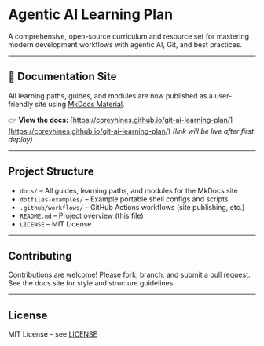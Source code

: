 # Agentic AI Learning Plan

A comprehensive, open-source curriculum and resource set for mastering modern development workflows with agentic AI, Git, and best practices.

---

## 📖 Documentation Site

All learning paths, guides, and modules are now published as a user-friendly site using [MkDocs Material](https://squidfunk.github.io/mkdocs-material/).

👉 **View the docs:** [https://coreyhines.github.io/git-ai-learning-plan/](https://coreyhines.github.io/git-ai-learning-plan/) *(link will be live after first deploy)*

---

## Project Structure

- `docs/` – All guides, learning paths, and modules for the MkDocs site
- `dotfiles-examples/` – Example portable shell configs and scripts
- `.github/workflows/` – GitHub Actions workflows (site publishing, etc.)
- `README.md` – Project overview (this file)
- `LICENSE` – MIT License

---

## Contributing

Contributions are welcome! Please fork, branch, and submit a pull request. See the docs site for style and structure guidelines.

---

## License

MIT License – see [LICENSE](LICENSE) 
